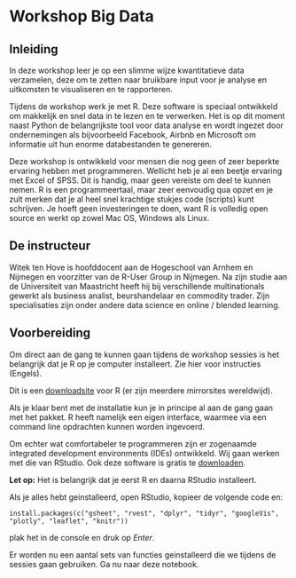 # Workshop Big Data

## Inleiding
In deze workshop leer je op een slimme wijze kwantitatieve data verzamelen, deze om te zetten naar bruikbare input voor je analyse en uitkomsten te visualiseren en te rapporteren.

Tijdens de workshop werk je met R. Deze software is speciaal ontwikkeld om makkelijk en snel data in te lezen en te verwerken. Het is op dit moment naast Python de belangrijkste tool voor data analyse en wordt ingezet door ondernemingen als bijvoorbeeld Facebook, Airbnb en Microsoft om informatie uit hun enorme databestanden te genereren.

Deze workshop is ontwikkeld voor mensen die nog geen of zeer beperkte ervaring hebben met programmeren. Wellicht heb je al een beetje ervaring met Excel of SPSS. Dit is handig, maar geen vereiste om deel te kunnen nemen. R is een programmeertaal, maar zeer eenvoudig qua opzet en je zult merken dat je al heel snel krachtige stukjes code (scripts) kunt schrijven. Je hoeft geen investeringen te doen, want R is volledig open source en werkt op zowel Mac OS, Windows als Linux.

## De instructeur
Witek ten Hove is hoofddocent aan de Hogeschool van Arnhem en Nijmegen en voorzitter van de R-User Group in Nijmegen. Na zijn studie aan de Universiteit van Maastricht heeft hij bij verschillende multinationals gewerkt als business analist, beurshandelaar en commodity trader. Zijn specialisaties zijn onder andere data science en online / blended learning. 

## Voorbereiding
Om direct aan de gang te kunnen gaan tijdens de workshop sessies is het belangrijk dat je R op je computer installeert. Zie hier voor instructies (Engels).

Dit is een [downloadsite](https://cloud.r-project.org/) voor R (er zijn meerdere mirrorsites wereldwijd).

Als je klaar bent met de installatie kun je in principe al aan de gang gaan met het pakket. R heeft namelijk een eigen interface, waarmee via een command line opdrachten kunnen worden ingevoerd.

Om echter wat comfortabeler te programmeren zijn er zogenaamde integrated development environments (IDEs) ontwikkeld. Wij gaan werken met die van RStudio. Ook deze software is gratis te [downloaden](https://www.rstudio.com/products/rstudio/download/#download).

**Let op:** Het is belangrijk dat je eerst R en daarna RStudio installeert.

Als je alles hebt geinstalleerd, open RStudio, kopieer de volgende code en:

```
install.packages(c("gsheet", "rvest", "dplyr", "tidyr", "googleVis", "plotly", "leaflet", "knitr"))
```

plak het in de console en druk op *Enter*.



Er worden nu een aantal sets van functies geinstalleerd die we tijdens de sessies gaan gebruiken. Ga nu naar deze notebook.

